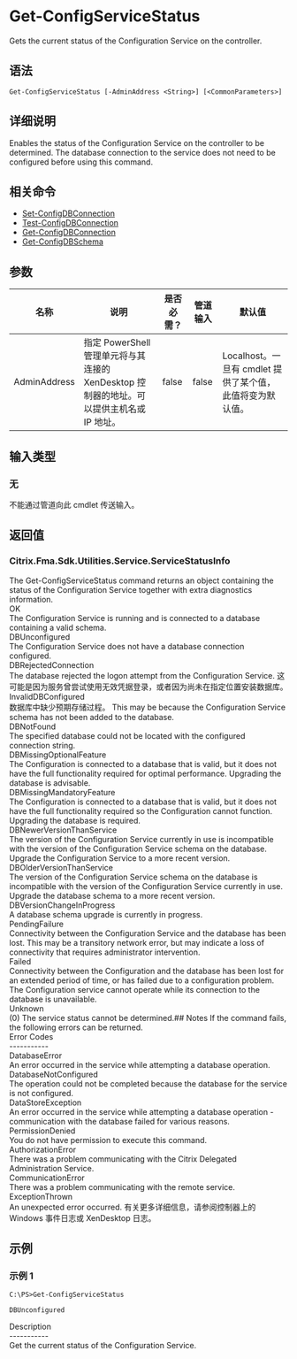 # Get-ConfigServiceStatus

Gets the current status of the Configuration Service on the controller.

## 语法

    Get-ConfigServiceStatus [-AdminAddress <String>] [<CommonParameters>]
    

## 详细说明

Enables the status of the Configuration Service on the controller to be determined. The database connection to the service does not need to be configured before using this command.

## 相关命令

- [Set-ConfigDBConnection](Set-ConfigDBConnection.html)
- [Test-ConfigDBConnection](Test-ConfigDBConnection.html)
- [Get-ConfigDBConnection](Get-ConfigDBConnection.html)
- [Get-ConfigDBSchema](Get-ConfigDBSchema.html)

## 参数

| 名称           | 说明                                                         | 是否必需？ | 管道输入  | 默认值                                   |
| ------------ | ---------------------------------------------------------- | ----- | ----- | ------------------------------------- |
| AdminAddress | 指定 PowerShell 管理单元将与其连接的 XenDesktop 控制器的地址。可以提供主机名或 IP 地址。 | false | false | Localhost。一旦有 cmdlet 提供了某个值，此值将变为默认值。 |

## 输入类型

### 无

不能通过管道向此 cmdlet 传送输入。

## 返回值

### Citrix.Fma.Sdk.Utilities.Service.ServiceStatusInfo

The Get-ConfigServiceStatus command returns an object containing the status of the Configuration Service together with extra diagnostics information.  
OK  
The Configuration Service is running and is connected to a database containing a valid schema.  
DBUnconfigured  
The Configuration Service does not have a database connection configured.  
DBRejectedConnection  
The database rejected the logon attempt from the Configuration Service. 这可能是因为服务曾尝试使用无效凭据登录，或者因为尚未在指定位置安装数据库。  
InvalidDBConfigured  
数据库中缺少预期存储过程。 This may be because the Configuration Service schema has not been added to the database.  
DBNotFound  
The specified database could not be located with the configured connection string.  
DBMissingOptionalFeature  
The Configuration is connected to a database that is valid, but it does not have the full functionality required for optimal performance. Upgrading the database is advisable.  
DBMissingMandatoryFeature  
The Configuration is connected to a database that is valid, but it does not have the full functionality required so the Configuration cannot function. Upgrading the database is required.  
DBNewerVersionThanService  
The version of the Configuration Service currently in use is incompatible with the version of the Configuration Service schema on the database. Upgrade the Configuration Service to a more recent version.  
DBOlderVersionThanService  
The version of the Configuration Service schema on the database is incompatible with the version of the Configuration Service currently in use. Upgrade the database schema to a more recent version.  
DBVersionChangeInProgress  
A database schema upgrade is currently in progress.  
PendingFailure  
Connectivity between the Configuration Service and the database has been lost. This may be a transitory network error, but may indicate a loss of connectivity that requires administrator intervention.  
Failed  
Connectivity between the Configuration and the database has been lost for an extended period of time, or has failed due to a configuration problem. The Configuration service cannot operate while its connection to the database is unavailable.  
Unknown  
(0) The service status cannot be determined.## Notes If the command fails, the following errors can be returned.  
Error Codes  
\---\---\-----  
DatabaseError  
An error occurred in the service while attempting a database operation.  
DatabaseNotConfigured  
The operation could not be completed because the database for the service is not configured.  
DataStoreException  
An error occurred in the service while attempting a database operation - communication with the database failed for various reasons.  
PermissionDenied  
You do not have permission to execute this command.  
AuthorizationError  
There was a problem communicating with the Citrix Delegated Administration Service.  
CommunicationError  
There was a problem communicating with the remote service.  
ExceptionThrown  
An unexpected error occurred. 有关更多详细信息，请参阅控制器上的 Windows 事件日志或 XenDesktop 日志。

## 示例

### 示例 1

    C:\PS>Get-ConfigServiceStatus
    
    DBUnconfigured
    

Description  
\---\---\-----  
Get the current status of the Configuration Service.
